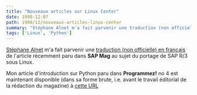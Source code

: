 ```yaml
---
title: "Nouveaux articles sur Linux Center"
date: 1998-12-07
path: 1998/12/nouveaux-articles-linux-center
summary: "Stéphane Alnet m'a fait parvenir une traduction (non officielle) en français de l'article récemment paru dans SAP Mag au sujet du portage de SAP R/3 sous Linux."
tags: ['Linux', 'Python']
---
```


<P>
<A HREF="mailto:stephane@u-picardie.fr">Stéphane Alnet</A> m'a fait parvenir une
<A HREF="http://www.linux-center.org/articles/9812/sap.txt">traduction
(non officielle) en français</A> de l'article récemment paru dans <B>SAP
Mag</B> au sujet du portage de SAP R/3 sous Linux.
</P>

<P>
Mon article d'introduction sur Python paru dans <B>Programmez!</B>
no 4 est maintenant disponible (dans sa forme brute, i.e. avant
le travail éditorial de la rédaction du magazine) à <A HREF="http://www.linux-center.org/articles/9812/python.html">cette URL</A>
</P>


